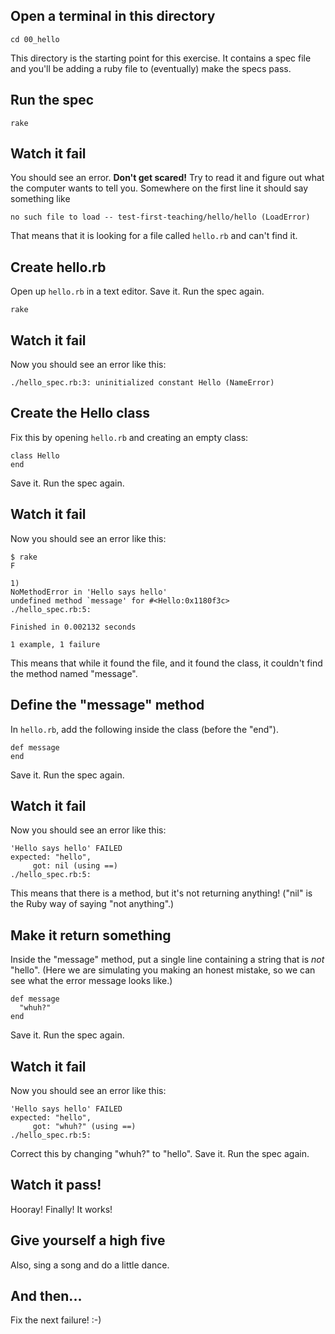 ## Open a terminal in this directory

    cd 00_hello

This directory is the starting point for this exercise. It contains a spec file and you'll be adding a ruby file to (eventually) make the specs pass.

## Run the spec

    rake
        
## Watch it fail

You should see an error. **Don't get scared!** Try to read it and figure out what the computer wants to tell you. Somewhere on the first line it should say something like

    no such file to load -- test-first-teaching/hello/hello (LoadError)
    
That means that it is looking for a file called `hello.rb` and can't find it.

## Create hello.rb

Open up `hello.rb` in a text editor. Save it. Run the spec again.

    rake
        
## Watch it fail

Now you should see an error like this:

    ./hello_spec.rb:3: uninitialized constant Hello (NameError)

## Create the Hello class

Fix this by opening `hello.rb` and creating an empty class:

    class Hello
    end
    
Save it. Run the spec again.
  
## Watch it fail

Now you should see an error like this:

    $ rake 
    F

    1)
    NoMethodError in 'Hello says hello'
    undefined method `message' for #<Hello:0x1180f3c>
    ./hello_spec.rb:5:

    Finished in 0.002132 seconds

    1 example, 1 failure

This means that while it found the file, and it found the class, it couldn't find the method named "message".

## Define the "message" method

In `hello.rb`, add the following inside the class (before the "end").

    def message
    end

Save it. Run the spec again.

## Watch it fail

Now you should see an error like this:

    'Hello says hello' FAILED
    expected: "hello",
         got: nil (using ==)
    ./hello_spec.rb:5:
    
This means that there is a method, but it's not returning anything! ("nil" is the Ruby way of saying "not anything".)

## Make it return something

Inside the "message" method, put a single line containing a string that is *not* "hello". (Here we are simulating you making an honest mistake, so we can see what the error message looks like.)

    def message
      "whuh?"
    end

Save it. Run the spec again.

## Watch it fail

Now you should see an error like this:

    'Hello says hello' FAILED
    expected: "hello",
         got: "whuh?" (using ==)
    ./hello_spec.rb:5:

Correct this by changing "whuh?" to "hello". Save it. Run the spec again.

## Watch it pass!

Hooray! Finally! It works!

## Give yourself a high five

Also, sing a song and do a little dance.

## And then...

Fix the next failure! :-)
